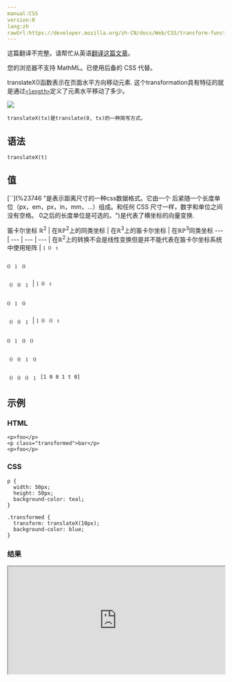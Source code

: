 ```yaml
---
manual:CSS
version:0
lang:zh
rawUrl:https://developer.mozilla.org/zh-CN/docs/Web/CSS/transform-function/translateX
---
```




这篇翻译不完整。请帮忙从英语[翻译这篇文章](%32466 "")。






您的浏览器不支持 MathML。已使用后备的 CSS 代替。





translateX()函数表示在页面水平方向移动元素. 这个transformation具有特征的就是通过[`<length>`](%23746 "是表示距离尺寸的一种css数据格式。它由一个 <number> 后紧随一个长度单位（px，em，px，in，mm，...）组成。和任何 CSS 尺寸一样，数字和单位之间没有空格。<number> 0之后的长度单位是可选的。")定义了元素水平移动了多少。



![](%32462.png "")



`translateX(tx)是translate(0, tx)的一种简写方式。`


## 语法<a name="语法"></a>

```
translateX(t)

```

## 值<a name="值"></a>
<dl><dt id=''>[`<length>`](%23746 "是表示距离尺寸的一种css数据格式。它由一个 <number> 后紧随一个长度单位（px，em，px，in，mm，...）组成。和任何 CSS 尺寸一样，数字和单位之间没有空格。<number> 0之后的长度单位是可选的。")是代表了横坐标的向量变换.</dt></dl>
笛卡尔坐标 ℝ<sup>2</sup> | 在ℝℙ<sup>2</sup>上的同类坐标 | 在ℝ<sup>3</sup>上的笛卡尔坐标 | 在ℝℙ<sup>3</sup>同类坐标 
 ---  |  ---  |  ---  |  ---  | 
在ℝ<sup>2</sup>上的转换不会是线性变换但是并不能代表在笛卡尔坐标系统中使用矩阵 | <math><mfenced><mtable><mtr>1<mtd>0</mtd><mtd>t</mtd></mtr></mtable></mfenced></math>



<math><mfenced><mtable><mtr><mtd></mtd></mtr><mtr>0<mtd>1</mtd><mtd>0</mtd></mtr></mtable></mfenced></math>



<math><mfenced><mtable><mtr><mtd></mtd></mtr><mtr><mtd>0</mtd><mtd>0</mtd><mtd>1</mtd></mtr></mtable></mfenced></math> | <math><mfenced><mtable><mtr>1<mtd>0</mtd><mtd>t</mtd></mtr></mtable></mfenced></math>



<math><mfenced><mtable><mtr><mtd></mtd></mtr><mtr>0<mtd>1</mtd><mtd>0</mtd></mtr></mtable></mfenced></math>



<math><mfenced><mtable><mtr><mtd></mtd></mtr><mtr><mtd>0</mtd><mtd>0</mtd><mtd>1</mtd></mtr></mtable></mfenced></math> | <math><mfenced><mtable><mtr>1<mtd>0</mtd><mtd>0</mtd><mtd>t</mtd></mtr></mtable></mfenced></math>



<math><mfenced><mtable><mtr><mtd></mtd></mtr><mtr>0<mtd>1</mtd><mtd>0</mtd><mtd>0</mtd></mtr></mtable></mfenced></math>



<math><mfenced><mtable><mtr><mtd></mtd></mtr><mtr><mtd>0</mtd><mtd>0</mtd><mtd>1</mtd><mtd>0</mtd></mtr></mtable></mfenced></math>



<math><mfenced><mtable><mtr><mtd></mtd></mtr><mtr><mtd>0</mtd><mtd>0</mtd><mtd>0</mtd><mtd>1</mtd></mtr></mtable></mfenced></math> 
`[1 0 0 1 t 0]` 


## 示例<a name="示例"></a>

### HTML<a name="HTML"></a>

```
<p>foo</p>
<p class="transformed">bar</p>
<p>foo</p>
```

### CSS<a name="CSS"></a>

```
p { 
  width: 50px;
  height: 50px;
  background-color: teal;
}

.transformed {
  transform: translateX(10px);
  background-color: blue;
}
```

### 结果<a name="结果"></a>


<iframe src='https://mdn.mozillademos.org/zh-CN/docs/Web/CSS/transform-function/translateX$samples/Examples?revision=1243543' width='100%' height='250'></iframe>




